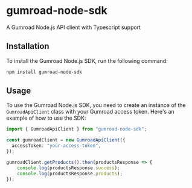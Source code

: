 # gumroad-node-sdk

A Gumroad Node.js API client with Typescript support

## Installation

To install the Gumroad Node.js SDK, run the following command:
```bash
npm install gumroad-node-sdk
```


## Usage

To use the Gumroad Node.js SDK, you need to create an instance of the `GumroadApiClient` class with your Gumroad access token. Here's an example of how to use the SDK:
```typescript
import { GumroadApiClient } from "gumroad-node-sdk";

const gumroadClient = new GumroadApiClient({
  accessToken: "your-access-token",
});

gumroadClient.getProducts().then(productsResponse => {
    console.log(productsResponse.success);
    console.log(productsResponse.products);
});
```
